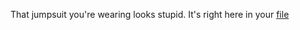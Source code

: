 That jumpsuit you're wearing looks stupid. It's right here in your [file](english/jumpsuit-review/jumpsuit-review.md)
